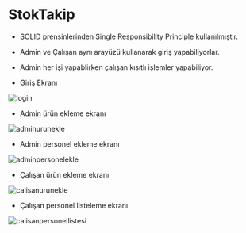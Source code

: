 # StokTakip

* SOLID prensinlerinden Single Responsibility Principle kullanılmıştır.
* Admin ve Çalışan aynı arayüzü kullanarak giriş yapabiliyorlar.
* Admin her işi yapablirken çalışan kısıtlı işlemler yapabiliyor.

* Giriş Ekranı

![login](https://user-images.githubusercontent.com/34771706/83351339-ba32fd80-a34b-11ea-88c3-82752ac5600a.PNG "Giriş Ekranı" ) 

* Admin ürün ekleme ekranı

![adminurunekle](https://user-images.githubusercontent.com/34771706/83351382-ffefc600-a34b-11ea-88fa-082cc99b3001.PNG "Admin Ürün Ekleme Ekranı" )

* Admin personel ekleme ekranı

![adminpersonelekle](https://user-images.githubusercontent.com/34771706/83351383-00885c80-a34c-11ea-8059-303d47553d02.PNG "Admin Personel Ekleme Ekranı" )

* Çalışan ürün ekleme ekranı 

![calisanurunekle](https://user-images.githubusercontent.com/34771706/83351381-ffefc600-a34b-11ea-9e2b-fefc4f7bd0ac.PNG "Çalışan Ürün Ekleme Ekranı" )

* Çalışan personel listeleme ekranı

![calisanpersonellistesi](https://user-images.githubusercontent.com/34771706/83351380-febe9900-a34b-11ea-95ee-b8213b974ea3.PNG "Çalışan personel listeleme ekranı" )

